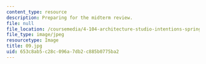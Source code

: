 ```yaml
---
content_type: resource
description: Preparing for the midterm review.
file: null
file_location: /coursemedia/4-104-architecture-studio-intentions-spring-2005/653c8ab5c28c096a7db2c885b0775ba2_09.jpg
file_type: image/jpeg
resourcetype: Image
title: 09.jpg
uid: 653c8ab5-c28c-096a-7db2-c885b0775ba2
---
```

